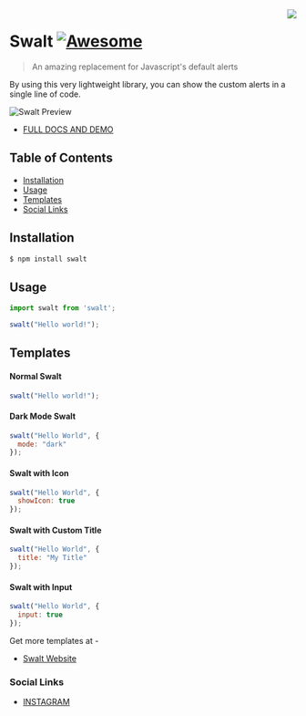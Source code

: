 <!--
*** Hey there! Thanks for checking this readme
*** If you do love my work, kinda follow me
*** that motivates me a lot :D
*** Thanks again!
-->
<!--
[![Contributors][contributors-shield]][contributors-url]
[![Forks][forks-shield]][forks-url]
[![Stargazers][stars-shield]][stars-url]
[![MIT License][license-shield]][license-url]
-->

<img src="https://firebasestorage.googleapis.com/v0/b/scholar-engine-32b26.appspot.com/o/Frame%204.png?alt=media&token=497b4a62-56e6-4ea2-91a7-a6bc26cb2b2a" align="right"/>

# Swalt [![Awesome](https://cdn.rawgit.com/sindresorhus/awesome/d7305f38d29fed78fa85652e3a63e154dd8e8829/media/badge.svg)](https://github.com/codeninja02)
> An amazing replacement for Javascript's default alerts

By using this very lightweight library, you can show the custom alerts in a single line of code.

![Swalt Preview](https://firebasestorage.googleapis.com/v0/b/scholar-engine-32b26.appspot.com/o/swalt2%201.png?alt=media&token=8d3969b3-f0e0-4db7-83f6-241104e7bd75)

- [FULL DOCS AND DEMO](https://swalt.netlify.app)

## Table of Contents

- [Installation](#installation)
- [Usage](#usage)
- [Templates](#templates)
- [Social Links](#social-links)

## Installation

```bash
$ npm install swalt
```

## Usage

```javascript
import swalt from 'swalt';

swalt("Hello world!");
```

## Templates

#### Normal Swalt
```javascript
swalt("Hello world!");
```

#### Dark Mode Swalt
```javascript
swalt("Hello World", {
  mode: "dark"
});
```

#### Swalt with Icon
```javascript
swalt("Hello World", {
  showIcon: true
});
```

#### Swalt with Custom Title
```javascript
swalt("Hello World", {
  title: "My Title"
});
```

#### Swalt with Input
```javascript
swalt("Hello World", {
  input: true
});
```

Get more templates at -
- [Swalt Website](https://swalt.netlify.app)

### Social Links

- [INSTAGRAM](https://www.instagram.com/codeninja02/)

